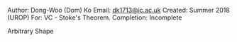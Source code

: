 Author: Dong-Woo (Dom) Ko 
Email: dk1713@ic.ac.uk
Created: Summer 2018 (UROP)
For: VC - Stoke's Theorem.
Completion: Incomplete

Arbitrary Shape
